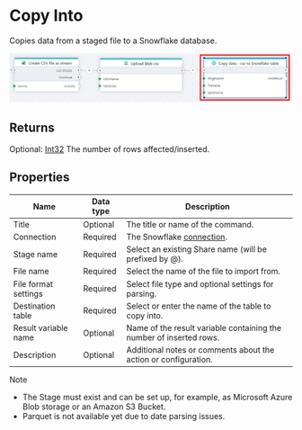 # Copy Into

Copies data from a staged file to a Snowflake database.

![img](../../../../images/flow/snowflake-copy-data.png)

## Returns 

Optional: [Int32](https://learn.microsoft.com/en-us/dotnet/api/system.int32) The number of rows affected/inserted.

## Properties

| Name         | Data type       | Description                                       |
|--------------|-----------------|---------------------------------------------------|
| Title | Optional | The title or name of the command.  |
| Connection | Required |  The Snowflake [connection](./connecting-to-snowflake.md). |
| Stage name | Required | Select an existing Share name (will be prefixed by @). |
| File name | Required | Select the name of the file to import from. |
| File format settings | Required | Select file type and optional settings for parsing. |
| Destination table | Required | Select or enter the name of the table to copy into. |
| Result variable name | Optional | Name of the result variable containing the number of inserted rows. |
| Description | Optional | Additional notes or comments about the action or configuration. |



<!-- ## File format settings 


### Options for CSV files

### Options for JSON files

### Options for Parquet files -->


> [!NOTE]
>
>- The Stage must exist and can be set up, for example, as Microsoft Azure Blob storage or an Amazon S3 Bucket.
>- Parquet is not available yet due to date parsing issues.

